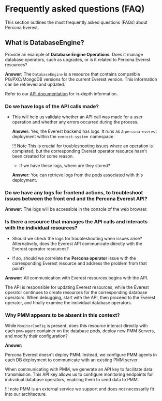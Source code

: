 # Frequently asked questions (FAQ)

This section outlines the most frequently asked questions (FAQs) about Percona Everest.


## What is DatabaseEngine?

Provide an example of **Database Engine Operations**. Does it manage database operators, such as upgrades, or is it related to Percona Everest resources?
    
**Answer:**
The `DatabaseEngine` is a resource that contains compatible PG/PXC/MongoDB versions for the current Everest version. This information can be retrieved and updated.

Refer to our [API documentation](https://percona-everest.readme.io/reference/getkubernetesclusterresources) for in-depth information.

### Do we have logs of the API calls made?

- This will help us validate whether an API call was made for a user operation and whether any errors occurred during the process. 

    **Answer:**
    Yes, the Everest backend has logs. It runs as a `percona-everest` deployment within the `everest-system `namespace. 

    !!! Note
        This is crucial for troubleshooting issues where an operation is completed, but the corresponding Everest operator resource hasn't been created for some reason. 

    - If we have these logs, where are they stored?

    **Answer:**
    You can retrieve logs from the pods associated with this deployment.


### Do we have any logs for frontend actions, to troubleshoot issues between the front end and the Percona Everest API? 

**Answer:**
The logs will be accessible in the console of the web browser.

### Is there a resource that manages the API calls and interacts with the individual resources?

- Should we check the logs for troubleshooting when issues arise? Alternatively, does the Everest API communicate directly with the Everest operator resources? 

- If so, should we correlate the **Percona operator** issue with the corresponding Everest resource and address the problem from that point?

**Answer:**
All communication with Everest resources begins with the API.

The API is responsible for updating Everest resources, while the Everest operator continues to create resources for the corresponding database operators. When debugging, start with the API, then proceed to the Everest operator, and finally examine the individual database operators.


### Why PMM appears to be absent in this context?

While `MonitorConfig` is present, does this resource interact directly with each `pmm-agent` container on the database pods, deploy new PMM Servers, and modify their configuration?

**Answer:**

Percona Everest doesn't deploy PMM. Instead, we configure PMM agents in each DB deployment to communicate with an existing PMM server.

When communicating with PMM, we generate an API key to facilitate data transmission. This API key allows us to configure monitoring endpoints for individual database operators, enabling them to send data to PMM.

!!! note
    PMM is an external service we support and does not necessarily fit into our architecture.

